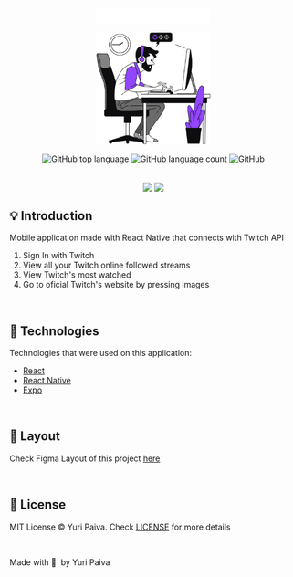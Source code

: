 <p align="center">
   <img src="./src/assets/images/logo.svg" alt="stream-data Logo" width="200px"/>
</p>

<p align="center">
   <img src="./src/assets/images/login.svg" width="200px"/> 
</p>

<p align="center">
  <img alt="GitHub top language" src="https://img.shields.io/github/languages/top/yuriqpaiva/stream-data?color=blue">

  <img alt="GitHub language count" src="https://img.shields.io/github/languages/count/yuriqpaiva/stream-data?color=blueviolet">

  <img alt="GitHub" src="https://img.shields.io/github/license/yuriqpaiva/stream-data?color=red">
</p>

<br/>

<div align="center">
<img align="center" src="https://i.ibb.co/xHVz3B3/My-project-1-1.jpg" with="400px" height="400px" />
<img align="center" src="https://i.ibb.co/JyjzCm6/My-project-1.jpg" with="400px" height="400px" />
</div>

## 💡 Introduction

Mobile application made with React Native that connects with Twitch API

1. Sign In with Twitch
2. View all your Twitch online followed streams
3. View Twitch's most watched
4. Go to oficial Twitch's website by pressing images

<br/>

## 🧪 Technologies

Technologies that were used on this application:

- [React](https://reactjs.org)
- [React Native](https://reactnative.dev/)
- [Expo](https://expo.dev/)

<br/>

## 🔖 Layout

Check Figma Layout of this project [here](https://www.figma.com/file/3810p3gDrZUziuhZZ3MVZs/stream.data-Copy?fuid=1002364776444813494)

<br/>

## 📝 License

MIT License © Yuri Paiva. Check [LICENSE](LICENSE) for more details

<br/>

Made with 💜 &nbsp;by Yuri Paiva
